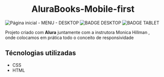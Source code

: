 
<h1 align="center">AluraBooks-Mobile-first</h1>


![Página inicial - MENU - DESKTOP](https://github.com/carlospunkk/AluraBooks-Mobile-first/assets/5342937/df136182-8e06-4ffe-8b27-df6d5226d889)
![BADGE DESKTOP](https://img.shields.io/badge/https%3A%2F%2Fimg.shields.io%2Fbadge%2Fvers%C3%A3o-Desktop-blue?style=status)
![BADGE TABLET](https://img.shields.io/badge/https%3A%2F%2Fimg.shields.io%2Fbadge%2Fvers%C3%A3o-Finalizado-green?style=status)
<p>Projeto criado com <strong>Alura</strong> juntamente com a instrutora Monica Hillman , onde colocamos em prática todo o conceito de responsividade </p>

<h2>Técnologias utilizadas</h2>
<ul>
  <li>CSS</li>
  <li>HTML</li>
</ul>



